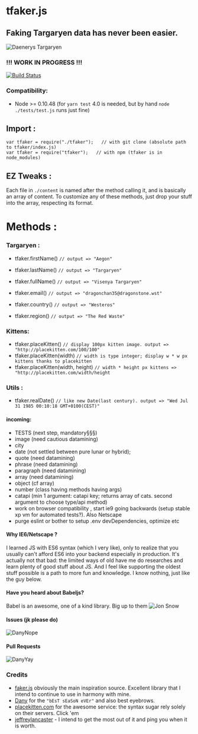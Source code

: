 # tfaker.js
## Faking Targaryen data has never been easier. 
![Daenerys Targaryen](https://i.ibb.co/FJcDwz2/Ciwa-MU5-Ws-AAFgdc.jpg)
### !!! WORK IN PROGRESS !!!
[![Build Status](https://travis-ci.org/TheRealBarenziah/tfaker.js.svg?branch=master)](https://travis-ci.org/TheRealBarenziah/tfaker.js)
### Compatibility:
- Node >= 0.10.48 (for `yarn test` 4.0 is needed, but by hand `node ./tests/test.js` runs just fine)

## Import : 
```
var tfaker = require("./tfaker");   // with git clone (absolute path to tfaker/index.js)
var tfaker = require("tfaker");   // with npm (tfaker is in node_modules)   
```
## EZ Tweaks :
Each file in `./content` is named after the method calling it, and is basically an array of content. To customize any of these methods, just drop your stuff into the array, respecting its format.

# Methods :
### Targaryen :  
- tfaker.firstName() `// output => "Aegon"`
- tfaker.lastName() `// output => "Targaryen"`
- tfaker.fullName() `// output => "Visenya Targaryen"`
- tfaker.email() `// output => "dragonchan35@dragonstone.wst"`

- tfaker.country() `// output => "Westeros"`
- tfaker.region() `// output => "The Red Waste"`
### Kittens: 
- tfaker.placeKitten() `// display 100px kitten image. output => "http://placekitten.com/100/100"`
- tfaker.placeKitten(width) `// width is type integer; display w * w px kittens thanks to placekitten`
- tfaker.placeKitten(width, height) `// width * height px kittens => "http://placekitten.com/width/height`
### Utils :
- tfaker.realDate() `// like new Date(last century). output => "Wed Jul 31 1985 00:10:18 GMT+0100(CEST)"`

#### incoming: 
- TESTS (next step, mandatory§§§)
- image (need cautious datamining)
- city
- date (not settled between pure lunar or hybrid);
- quote (need datamining)
- phrase (need datamining)
- paragraph (need datamining)
- array (need datamining)
- object (cf array)
- number (class having methods having args)
- catapi (min 1 argument: catapi key; returns array of cats. second argument to choose type/api method)
- work on browser compatibility , start ie9 going backwards (setup stable xp vm for automated tests?). Also Netscape
- purge eslint or bother to setup .env devDependencies, optimize etc

#### Why IE6/Netscape  ?
I learned JS with ES6 syntax (which I very like), only to realize that you usually can't afford ES6 into your backend especially in production. It's actually not that bad: the limited ways of old have me do researches and learn plenty of good stuff about JS. And I feel like supporting the oldest stuff possible is a path to more fun and knowledge. I know nothing, just like the guy below.

#### Have you heard about Babeljs?
Babel is an awesome, one of a kind library. Big up to them
![Jon Snow](https://i.ibb.co/LSGFXR2/dunwanit.png)
#### Issues (jk please do)
![DanyNope](https://i.ibb.co/4Y2wP6Y/danuBad.jpg)
#### Pull Requests
![DanyYay](https://i.ibb.co/R9dYJDr/danyGood.jpg)
### Credits
- [faker.js][1] obviously the main inspiration source. Excellent library that I intend to continue to use in harmony with mine.
- [Dany][2] for the `"bEsT sEaSoN eVEr"` and also best eyebrows.
- [placekitten.com][3] for the awesome service: the syntax sugar rely solely on their servers. Click 'em
- [jeffreylancaster][4] - I intend to get the most out of it and ping you when it is worth.

[1]: https://github.com/marak/Faker.js/
[2]: https://www.instagram.com/emilia_clarke/
[3]: http://placekitten.com/
[4]: https://github.com/jeffreylancaster/game-of-thrones